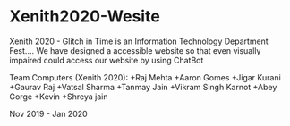 # Xenith2020-Wesite
Xenith 2020 - Glitch in Time is an Information Technology Department Fest.... We have designed a accessible website so that even visually impaired could access our website by using ChatBot




Team Computers (Xenith 2020): 
+Raj Mehta 
+Aaron Gomes
+Jigar Kurani
+Gaurav Raj
+Vatsal Sharma
+Tanmay Jain
+Vikram Singh Karnot 
+Abey Gorge 
+Kevin 
+Shreya jain


Nov 2019 - Jan 2020
